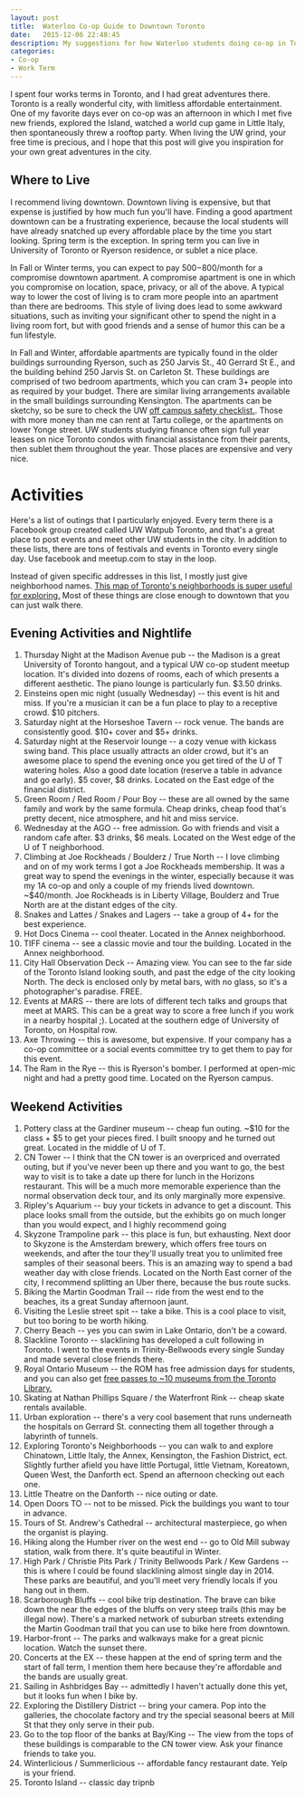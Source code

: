 ```yaml
---
layout: post
title:  Waterloo Co-op Guide to Downtown Toronto
date:   2015-12-06 22:48:45
description: My suggestions for how Waterloo students doing co-op in Toronto can best enjoy their limited time in the city.
categories:
- Co-op
- Work Term
---
```


I spent four works terms in Toronto, and I had great adventures there. Toronto is a really wonderful city, with limitless affordable entertainment. One of my favorite days ever on co-op was an afternoon in which I met five new friends, explored the Island, watched a world cup game in Little Italy, then spontaneously threw a rooftop party. When living the UW grind, your free time is precious, and I hope that this post will give you inspiration for your own great adventures in the city.

## Where to Live

I recommend living downtown. Downtown living is expensive, but that expense is justified by how much fun you'll have. Finding a good apartment downtown can be a frustrating experience, because the local students will have already snatched up every affordable place by the time you start looking. Spring term is the exception. In spring term you can live in University of Toronto or Ryerson residence, or sublet a nice place.

In Fall or Winter terms, you can expect to pay $500-$800/month for a compromise downtown apartment. A compromise apartment is one in which you compromise on location, space, privacy, or all of the above. A typical way to lower the cost of living is to cram more people into an apartment than there are bedrooms. This style of living does lead to some awkward situations, such as inviting your significant other to spend the night in a living room fort, but with good friends and a sense of humor this can be a fun lifestyle.

In Fall and Winter, affordable apartments are typically found in the older buildings surrounding Ryerson, such as 250 Jarvis St., 40 Gerrard St E., and the building behind 250 Jarvis St. on Carleton St. These buildings are comprised of two bedroom apartments, which you can cram 3+ people into as required by your budget. There are similar living arrangements available in the small buildings surrounding Kensington. The apartments can be sketchy, so be sure to check the UW [off campus safety checklist.](https://uwaterloo.ca/off-campus-housing/sites/ca.off-campus-housing/files/uploads/files/OCH_Checklist.pdf). Those with more money than me can rent at Tartu college, or the apartments on lower Yonge street. UW students studying finance often sign full year leases on nice Toronto condos with financial assistance from their parents, then sublet them throughout the year. Those places are expensive and very nice.

# Activities

Here's a list of outings that I particularly enjoyed. Every term there is a Facebook group created called UW Watpub Toronto, and that's a great place to post events and meet other UW students in the city. In addition to these lists, there are tons of festivals and events in Toronto every single day. Use facebook and meetup.com to stay in the loop.

Instead of given specific addresses in this list, I mostly just give neighborhood names. [This map of Toronto's neighborhoods is super useful for exploring.](http://www.blogto.com/neighbourhoods/) Most of these things are close enough to downtown that you can just walk there.

## Evening Activities and Nightlife

1. Thursday Night at the Madison Avenue pub -- the Madison is a great University of Toronto hangout, and a typical UW co-op student meetup location. It's divided into dozens of rooms, each of which presents a different aesthetic. The piano lounge is particularly fun. $3.50 drinks.
2. Einsteins open mic night (usually Wednesday) -- this event is hit and miss. If you're a musician it can be a fun place to play to a receptive crowd. $10 pitchers.
3. Saturday night at the Horseshoe Tavern -- rock venue. The bands are consistently good. $10+ cover and $5+ drinks.
4. Saturday night at the Reservoir lounge -- a cozy venue with kickass swing band. This place usually attracts an older crowd, but it's an awesome place to spend the evening once you get tired of the U of T watering holes. Also a good date location (reserve a table in advance and go early). $5 cover, $8 drinks. Located on the East edge of the financial district.
5. Green Room / Red Room / Pour Boy -- these are all owned by the same family and work by the same formula. Cheap drinks, cheap food that's pretty decent, nice atmosphere, and hit and miss service.
6. Wednesday at the AGO -- free admission. Go with friends and visit a random cafe after. $3 drinks, $6 meals. Located on the West edge of the U of T neighborhood.
7. Climbing at Joe Rockheads / Boulderz / True North -- I love climbing and on of my work terms I got a Joe Rockheads membership. It was a great way to spend the evenings in the winter, especially because it was my 1A co-op and only a couple of my friends lived downtown. ~$40/month. Joe Rockheads is in Liberty Village, Boulderz and True North are at the distant edges of the city. 
8. Snakes and Lattes / Snakes and Lagers -- take a group of 4+ for the best experience.
9. Hot Docs Cinema -- cool theater. Located in the Annex neighborhood.
10. TIFF cinema -- see a classic movie and tour the building. Located in the Annex neighborhood.
11. City Hall Observation Deck -- Amazing view. You can see to the far side of the Toronto Island looking south, and past the edge of the city looking North. The deck is enclosed only by metal bars, with no glass, so it's a photographer's paradise. FREE.
12. Events at MARS -- there are lots of different tech talks and groups that meet at MARS. This can be a great way to score a free lunch if you work in a nearby hospital ;). Located at the southern edge of University of Toronto, on Hospital row.
13. Axe Throwing -- this is awesome, but expensive. If your company has a co-op committee or a social events committee try to get them to pay for this event.
14. The Ram in the Rye -- this is Ryerson's bomber. I performed at open-mic night and had a pretty good time. Located on the Ryerson campus.

## Weekend Activities

1. Pottery class at the Gardiner museum -- cheap fun outing. ~$10 for the class + $5 to get your pieces fired. I built snoopy and he turned out great. Located in the middle of U of T.
2. CN Tower -- I think that the CN tower is an overpriced and overrated outing, but if you've never been up there and you want to go, the best way to visit is to take a date up there for lunch in the Horizons restaurant. This will be a much more memorable experience than the normal observation deck tour, and its only marginally more expensive. 
3. Ripley's Aquarium -- buy your tickets in advance to get a discount. This place looks small from the outside, but the exhibits go on much longer than you would expect, and I highly recommend going
4. Skyzone Trampoline park -- this place is fun, but exhausting. Next door to Skyzone is the Amsterdam brewery, which offers free tours on weekends, and after the tour they'll usually treat you to unlimited free samples of their seasonal beers. This is an amazing way to spend a bad weather day with close friends. Located on the North East corner of the city, I recommend splitting an Uber there, because the bus route sucks.
5. Biking the Martin Goodman Trail -- ride from the west end to the beaches, its a great Sunday afternoon jaunt.
6. Visiting the Leslie street spit -- take a bike. This is a cool place to visit, but too boring to be worth hiking.
7. Cherry Beach -- yes you can swim in Lake Ontario, don't be a coward.
8. Slackline Toronto -- slacklining has developed a cult following in Toronto. I went to the events in Trinity-Bellwoods every single Sunday and made several close friends there. 
9. Royal Ontario Museum -- the ROM has free admission days for students, and you can also get [free passes to ~10 museums from the Toronto Library.](http://www.torontopubliclibrary.ca/museum-arts-passes/)
10. Skating at Nathan Phillips Square / the Waterfront Rink -- cheap skate rentals available.
11. Urban exploration -- there's a very cool basement that runs underneath the hospitals on Gerrard St. connecting them all together through a labyrinth of tunnels.
12. Exploring Toronto's Neighborhoods -- you can walk to and explore Chinatown, Little Italy, the Annex, Kensington, the Fashion District, ect. Slightly further afield you have little Portugal, little Vietnam, Koreatown, Queen West, the Danforth ect. Spend an afternoon checking out each one.
13. Little Theatre on the Danforth -- nice outing or date.
14. Open Doors TO -- not to be missed. Pick the buildings you want to tour in advance.
15. Tours of St. Andrew's Cathedral -- architectural masterpiece, go when the organist is playing.
16. Hiking along the Humber river on the west end -- go to Old Mill subway station, walk from there. It's quite beautiful in Winter.
17. High Park / Christie Pits Park / Trinity Bellwoods Park / Kew Gardens -- this is where I could be found slacklining almost single day in 2014. These parks are beautiful, and you'll meet very friendly locals if you hang out in them.
18. Scarborough Bluffs -- cool bike trip destination. The brave can bike down the near the edges of the bluffs on very steep trails (this may be illegal now). There's a marked network of suburban streets extending the Martin Goodman trail that you can use to bike here from downtown.
19. Harbor-front -- The parks and walkways make for a great picnic location. Watch the sunset there.
20. Concerts at the EX -- these happen at the end of spring term and the start of fall term, I mention them here because they're affordable and the bands are usually great.
21. Sailing in Ashbridges Bay -- admittedly I haven't actually done this yet, but it looks fun when I bike by.
22. Exploring the Distillery District -- bring your camera. Pop into the galleries, the chocolate factory and try the special seasonal beers at Mill St that they only serve in their pub.
23. Go to the top floor of the banks at Bay/King -- The view from the tops of these buildings is comparable to the CN tower view. Ask your finance friends to take you.
24. Winterlicious / Summerlicious -- affordable fancy restaurant date. Yelp is your friend.
25. Toronto Island -- classic day tripnb 

